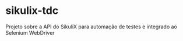 # sikulix-tdc
Projeto sobre a API do SikuliX para automação de testes e integrado ao Selenium WebDriver
